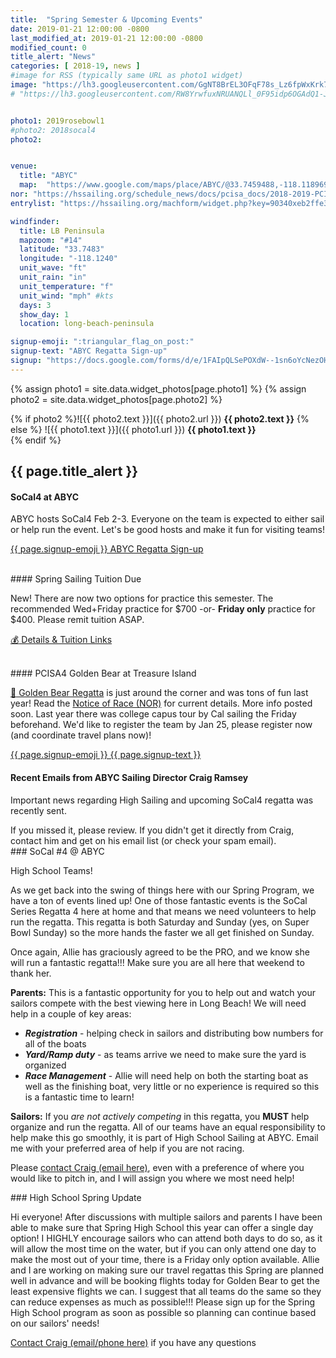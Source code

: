```yaml
---
title:  "Spring Semester & Upcoming Events"
date: 2019-01-21 12:00:00 -0800
last_modified_at: 2019-01-21 12:00:00 -0800
modified_count: 0
title_alert: "News"
categories: [ 2018-19, news ]
#image for RSS (typically same URL as photo1 widget)
image: "https://lh3.googleusercontent.com/GgNT8BrEL3OFqF78s_Lz6fpWxKrk7bpP1YfEKLPdWmwAjwCkjoHbV02xsKe5CfSeocLYt0hFlEKxA7xJYxr9B50kaRBo5itCT-jKQpmR_3PE8LN0tPHlXKPdaFTuYCHUEmKfyVrV5RruZSmkCpcsjJNUTTvW3v0wQOn2B4XDkwaU5DUI_CeoLOz198ow7i35oL4akmon_0wwBZUgoi7QG_co6w5jib5fEXa1648NklCZ-s8ze6vTq-Quu7AIAM7B0rNWuM4_4OUqouKZw_q-rD49Ce4gV7WptSKquyMoJNOkC3w_dEBSKv8h1Q7TLgPGaYdcadMvavkC-lDliaVcxWl70cE7wnUqcKC8O5jswvLm2j3eQF7c0OifkiXDZXklnWeKPv8f4k6VAwHpWG9ZI-LfiQdinwwdXshHHzuVFmIDWw1kUW6K747QS6sd4oguh48g9AvtTFfgE8SQUaPIX8-1QSllkH95NbREntS162eFJTMvuoxVg1-XkjUAR3DT5jUPrcMpTRn1ytEatbn_McnBzbP18fXwgAoH2KYlRXxJfQmi6jwAHpHxVyOX_bGr9iUlIgv4VNzfhad6T2s99vSPT3giWhKXEe21uR6yox3K-uwaaVgAfsrG8WhDIniPkIc5_lL4tS49ltDBNc8fW7FHRqBrcZpvNn23ebIgb4OTyPyajN2FFpJUvsyUrLD71FwZzAY5NUzCHjSJIpc=w1675-h943-no"
# "https://lh3.googleusercontent.com/RW8YrwfuxNRUANQLl_0F95idp6OGAdQ1-Jd-rBH3uk4dTW3LQCWzCMYlTwqlMUHanNuPZqtnS9ssBEQBrq27Yf2TzsKFNGgoRTbhOs2l5fN_TRKkmZQt6s2fuuPSVGWYDxyklGssJfOkYzEYt_Z5G0MG6frHtz1dDLqbPNXahVMV9piL0dHDKgD1Y24UvVllUxccH9bCbLwUAufc4DFTbo9EN1gHG0cFB4guotsi0kA3JrmNaT0tN-rE87J-lXxmlGq7bMCZEaygSE1qLYLRGBdryEu-12rCZZaCa3xkIH97AuDUgrQvNUXA1I0NV8hpOS5NIB4crjoCJ4sf4GlDmPHux7Y7myIYrJH1YGzMz_dxwqDIlVNEv0GmGMfY1sF_G6fjdSCocmt7FTKertTVk3FQ-tecMkCIvgaSsbf4llRvyUIHjVKqe0eETRdcCaodAl_ntugGj2z5QRhk8FRKaXiLX44npqjzSYtsvO8DH-Vj5jB3DeDtKPWYwXQmA0QIANm-8CHFeP94CQdPbazFdTnwtyHZk_XGd_VffCAasOjjY9sD0XS3UXLgw_GlKmuzLrxUFt6uGitMR5ZgfpTU6SLz74XD9Pc0_jpEkvpKaf_hB62Zfk0Um_9DYJAOX0rFMSCAWWN9cV7oajLO_LUR2arJ-7XxYHWLQJo8CPfSXVn4REfHDSF8mE-p826IqwjXWB9xOw4QGaTttnrT6LI=w1798-h943-no"


photo1: 2019rosebowl1
#photo2: 2018socal4
photo2:


venue:  
  title: "ABYC"
  map:  "https://www.google.com/maps/place/ABYC/@33.7459488,-118.1189697,17z/data=!3m1!4b1!4m5!3m4!1s0x80dd301ebd302f81:0xd5ac006f662647e9!8m2!3d33.7459488!4d-118.116781"
nor: "https://hssailing.org/schedule_news/docs/pcisa_docs/2018-2019-PCISA-SoCal-NOR.pdf"
entrylist: "https://hssailing.org/machform/widget.php?key=90340xeb2ffe3c5d"

windfinder:
  title: LB Peninsula
  mapzoom: "#14"
  latitude: "33.7483"
  longitude: "-118.1240"
  unit_wave: "ft"
  unit_rain: "in"
  unit_temperature: "f"
  unit_wind: "mph" #kts
  days: 3
  show_day: 1
  location: long-beach-peninsula

signup-emoji: ":triangular_flag_on_post:"
signup-text: "ABYC Regatta Sign-up"
signup: "https://docs.google.com/forms/d/e/1FAIpQLSePOXdW--1sn6oYcNezOHPHldTjDzAE-2wFDntbsxmvjt3scw/viewform"
---
```

{% assign photo1 = site.data.widget_photos[page.photo1] %}
{% assign photo2 = site.data.widget_photos[page.photo2] %}

{% if photo2 %}![{{ photo2.text }}]({{ photo2.url }})
**{{ photo2.text }}**
{% else %}
![{{ photo1.text }}]({{ photo1.url }})
**{{ photo1.text }}**  
{% endif %}

<div class="alert alert-info" markdown="1">

## {{ page.title_alert }}

#### SoCal4 at ABYC

ABYC hosts SoCal4 Feb 2-3. Everyone on the team is expected to either sail or help run the event. Let's be good hosts and make it fun for visiting teams!

<a href="https://docs.google.com/forms/d/e/1FAIpQLSePOXdW--1sn6oYcNezOHPHldTjDzAE-2wFDntbsxmvjt3scw/viewform" class="btn btn-default btn-sm" role="button" target="_blank" markdown="0">{{ page.signup-emoji }} ABYC Regatta Sign-up</a>


<br markdown="0">
#### Spring Sailing Tuition Due  

New! There are now two options for practice this semester. The recommended Wed+Friday practice for $700 -or- **Friday only** practice for $400. Please remit tuition ASAP.

<a href="/about/" class="btn btn-primary btn-sm" role="button" target="_blank" markdown="0">:moneybag: Details & Tuition Links</a>



<br markdown="0">
#### PCISA4 Golden Bear at Treasure Island  

[:bear: Golden Bear Regatta](https://pcisa.hssailing.org/event/home/golden-bear/184) is just around the corner and was tons of fun last year! Read the [Notice of Race (NOR)](https://pcisa.hssailing.org/documents/goldenbear19-nor.pdf) for current details.  More info posted soon. Last year there was college capus tour by Cal sailing the Friday beforehand. We'd like to register the team by Jan 25, please register now (and coordinate travel plans now)!

<a markdown="0" href="{{ page.signup }}" class="btn btn-info btn-sm" role="button" target="_blank">{{ page.signup-emoji }} {{ page.signup-text }}</a>

</div>  

#### Recent Emails from ABYC Sailing Director Craig Ramsey

Important news regarding High Sailing and upcoming SoCal4 regatta was recently sent.
<!--more--> If you missed it, please review. If you didn't get it directly from Craig, contact him and get on his email list (or check your spam email).


<div class="well" role="alert" markdown="1">
### SoCal #4 @ ABYC

High School Teams!  

As we get back into the swing of things here with our Spring Program, we have a ton of events lined up! One of those fantastic events is the SoCal Series Regatta 4 here at home and that means we need volunteers to help run the regatta. This regatta is both Saturday and Sunday (yes, on Super Bowl Sunday) so the more hands the faster we all get finished on Sunday.  

Once again, Allie has graciously agreed to be the PRO, and we know she will run a fantastic regatta!!! Make sure you are all here that weekend to thank her.  

**Parents:** This is a fantastic opportunity for you to help out and watch your sailors compete with the best viewing here in Long Beach! We will need help in a couple of key areas:
 - ***Registration*** - helping check in sailors and distributing bow numbers for all of the boats
 - ***Yard/Ramp duty*** - as teams arrive we need to make sure the yard is organized
 - ***Race Management*** - Allie will need help on both the starting boat as well as the finishing boat, very little or no experience is required so this is a fantastic time to learn!

**Sailors:** If you _are not actively competing_ in this regatta, you **MUST** help organize and run the regatta. All of our teams have an equal responsibility to help make this go smoothly, it is part of High School Sailing at ABYC. Email me with your preferred area of help if you are not racing.

Please [contact Craig (email here)](https://abyc.org/high-school-sailing/high-school), even with a preference of where you would like to pitch in, and I will assign you where we most need help!
</div>


<div class="well" role="alert" markdown="1">
### High School Spring Update

Hi everyone!
After discussions with multiple sailors and parents I have been able to make sure that Spring High School this year can offer a single day option!
I HIGHLY encourage sailors who can attend both days to do so, as it will allow the most time on the water, but if you can only attend one day to make the most out of your time, there is a Friday only option available.
Allie and I are working on making sure our travel regattas this Spring are planned well in advance and will be booking flights today for Golden Bear to get the least expensive flights we can.
I suggest that all teams do the same so they can reduce expenses as much as possible!!!
Please sign up for the Spring High School program as soon as possible so planning can continue based on our sailors' needs!

[Contact Craig (email/phone here)](https://abyc.org/high-school-sailing/high-school) if you have any questions
</div>
